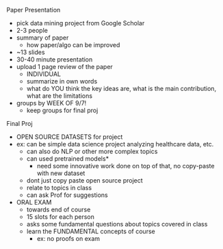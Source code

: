 
Paper Presentation
- pick data mining project from Google Scholar
- 2-3 people
- summary of paper
	- how paper/algo can be improved
- ~13 slides
- 30-40 minute presentation
- upload 1 page review of the paper
	- INDIVIDUAL
	- summarize in own words
	- what do YOU think the key ideas are, what is the main contribution, what are the limitations
- groups by WEEK OF 9/7!
	- keep groups for final proj

Final Proj
- OPEN SOURCE DATASETS for project
- ex: can be simple data science project analyzing healthcare data, etc.
	- can also do NLP or other more complex topics
	- can used pretrained models*
		- need some innovative work done on top of that, no copy-paste with new dataset
	- dont just copy paste open source project
	- relate to topics in class
	- can ask Prof for suggestions
- ORAL EXAM
	- towards end of course
	- 15 slots for each person
	- asks some fundamental questions about topics covered in class
	- learn the FUNDAMENTAL concepts of course
		- ex: no proofs on exam